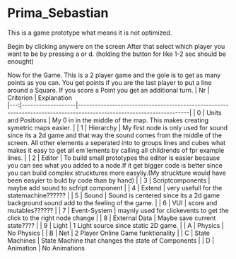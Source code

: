 # Prima_Sebastian

This is a game prototype what means it is not optimized.

Begin by clicking anywere on the screen
After that select which player you want to be by pressing a or d. (holding the button for like 1-2 sec should be enought)

Now for the Game. This is a 2 player game and the gole is to get as many points as you can. You get points if you are the last player to put a line around a Square.
If you score a Point you get an additional turn.
| Nr | Criterion       | Explanation  
|---:|-------------------|---------------------------------------------------------------------------------------------------------------------|
|  0 | Units and Positions | My 0 in in the middle of the map. This makes creating symetric maps easier.                                    |
|  1 | Hierarchy         | My first node is only used for sound since its a 2d game and that way the sound comes from the middle of the screen. All other elements a seperated into to groups lines and cubes what makes it easy to get all em´lements by calling all childrends of fpr example lines.                                                 |
|  2 | Editor            | To build small prototypes the editor is easier because you can see what you added to a node.If it get bigger code is better since you can build complex strucktures more easyliy.(My struckture would have been easyier to buld by code than by hand)                                    |
|  3 | Scriptcomponents  | maybe add sound to scfript component                                |
|  4 | Extend            | very usefull for the statemachine??????                      |
|  5 | Sound             | Sound is centered since its a 2d game background sound add to the feeling of the game.                    |
|  6 | VUI               | score and mutables??????             |
|  7 | Event-System      | maynly used for clickevents to get the click to the right node change |
|  8 | External Data     | Maybe save current state????   |
|  9 | Light             | 1 Light source since static 2D game.                                                                       |
|  A | Physics           | No Physics               |
|  B | Net               | 2 Player Online Game funktionality                                                                       |
|  C | State Machines    | State Machine that changes the state of Components          |
|  D | Animation         | No Animations       




